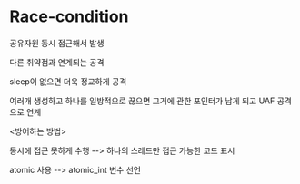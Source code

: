# Race-condition
공유자원 동시 접근해서 발생

다른 취약점과 연계되는 공격

sleep이 없으면 더욱 정교하게 공격

여러개 생성하고 하나를 일방적으로 끊으면 그거에 관한 포인터가 남게 되고 UAF 공격으로 연계

 <방어하는 방법>

동시에 접근 못하게 수행 --> 하나의 스레드만 접근 가능한 코드 표시

atomic 사용 --> atomic_int 변수 선언
